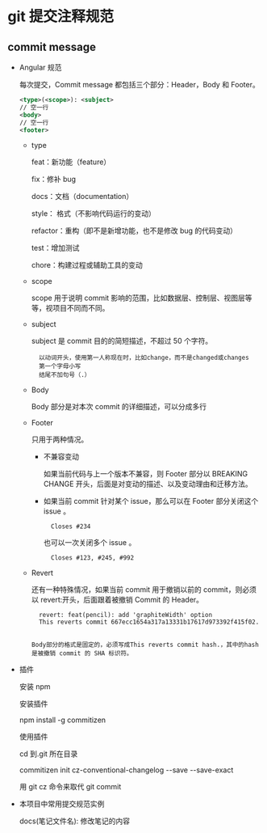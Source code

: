 # git 提交注释规范

## commit message

- Angular 规范

  每次提交，Commit message 都包括三个部分：Header，Body 和 Footer。

  ```xml
  <type>(<scope>): <subject>
  // 空一行
  <body>
  // 空一行
  <footer>
  ```

  - type

    feat：新功能（feature）

    fix：修补 bug

    docs：文档（documentation）

    style： 格式（不影响代码运行的变动）

    refactor：重构（即不是新增功能，也不是修改 bug 的代码变动）

    test：增加测试

    chore：构建过程或辅助工具的变动

  - scope

    scope 用于说明 commit 影响的范围，比如数据层、控制层、视图层等等，视项目不同而不同。

  - subject

    subject 是 commit 目的的简短描述，不超过 50 个字符。

          以动词开头，使用第一人称现在时，比如change，而不是changed或changes
          第一个字母小写
          结尾不加句号（.）

  - Body

    Body 部分是对本次 commit 的详细描述，可以分成多行

  - Footer

    只用于两种情况。

    - 不兼容变动

      如果当前代码与上一个版本不兼容，则 Footer 部分以 BREAKING CHANGE 开头，后面是对变动的描述、以及变动理由和迁移方法。

    - 如果当前 commit 针对某个 issue，那么可以在 Footer 部分关闭这个 issue 。

            Closes #234

      也可以一次关闭多个 issue 。

            Closes #123, #245, #992

  - Revert

    还有一种特殊情况，如果当前 commit 用于撤销以前的 commit，则必须以 revert:开头，后面跟着被撤销 Commit 的 Header。

          revert: feat(pencil): add 'graphiteWidth' option
          This reverts commit 667ecc1654a317a13331b17617d973392f415f02.


        Body部分的格式是固定的，必须写成This reverts commit hash.，其中的hash是被撤销 commit 的 SHA 标识符。

- 插件

  安装 npm

  安装插件

  npm install -g commitizen

  使用插件

  cd 到.git 所在目录

  commitizen init cz-conventional-changelog --save --save-exact

  用 git cz 命令来取代 git commit

* 本项目中常用提交规范实例

  docs(笔记文件名): 修改笔记的内容
